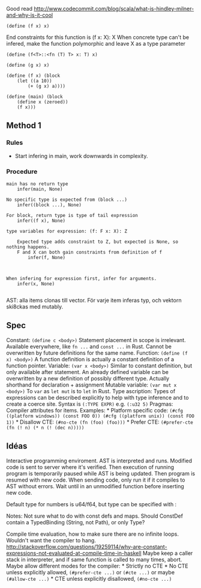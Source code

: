 Good read http://www.codecommit.com/blog/scala/what-is-hindley-milner-and-why-is-it-cool

```
(define (f x) x)
```

End constraints for this function is (f x: X): X
When concrete type can't be infered, make the function polymorphic and leave X as a type parameter
```
(define (f<T>::<fn (T) T> x: T) x)
```


```
(define (g x) x)

(define (f x) (block
	(let ((a 10))
		(+ (g x) a))))

(define (main) (block
	(define x (zeroed))
	(f x)))
```


## Method 1

### Rules

- Start infering in main, work downwards in complexity.

### Procedure

```
main has no return type
	infer(main, None)

No specific type is expected from (block ...)
	infer((block ...), None)

For block, return type is type of tail expression
	infer((f x), None)

type variables for expression: (f: F x: X): Z

	Expected type adds constraint to Z, but expected is None, so nothing happens.
	F and X can both gain constraints from definition of f
		infer(f, None)



When infering for expression first, infer for arguments.
	infer(x, None)


```

AST: alla items clonas till vector. För varje item inferas typ, och vektorn ski8ckas med mutably.

## Spec

Constant: `(define c <body>)`
	Statement placement in scope is irrelevant. Available everywhere, like `fn ...` and `const ...`
	in Rust. Cannot be overwritten by future definitions for the same name.
Function: `(define (f x) <body>)`
	A function definition is actually a constant definition of a function pointer.
Variable: `(var x <body>)`
	Similar to constant definition, but only available after statement. An already defined
	variable can be overwritten by a new definition of possibly different type.
	Actually shorthand for declaration + assignment
Mutable variable: `(var mut x <body>)`
	To `var` as `let mut` is to `let` in Rust.
Type ascription:
	Types of expressions can be described explicitly to help with type inference and to create a
	coerce site. Syntax is `(:TYPE EXPR)` e.g. `(:u32 5)`
Pragmas:
	Compiler attributes for items.
	Examples:
		* Platform specific code:
			`(#cfg ((platform windows)) (const FOO 0)) (#cfg ((platform unix)) (const FOO 1))`
		* Disallow CTE:
			`(#no-cte (fn (foo) (foo)))`
		* Prefer CTE:
			`(#prefer-cte (fn (! n) (* n (! (dec n)))))`


## Idéas

Interactive programming enviroment. AST is interpreted and runs. Modified code is sent to server
where it's verified. Then execution of running program is temporarily paused while AST is being
updated. Then program is resumed with new code.
When sending code, only run it if it compiles to AST without errors. Wait until in an unmodified
function before inserting new code.

Default type for numbers is u64/f64, but type can be specified with :

Notes:
Not sure what to do with const defs and maps. Should ConstDef contain a TypedBinding
(String, not Path), or only Type?

Compile time evaluation, how to make sure there are no infinite loops.
Wouldn't want the compiler to hang.
http://stackoverflow.com/questions/19259114/why-are-constant-expressions-not-evaluated-at-compile-time-in-haskell
Maybe keep a caller stack in interpreter, and if same function is called to many times, abort.
Maybe allow different modes for the compiler:
	* Strictly no CTE
	* No CTE unless explicitly allowed, `(#prefer-cte ...)` or `(#cte ...)` or maybe `(#allow-cte ...)`
	* CTE unless explicitly disallowed, `(#no-cte ...)`
